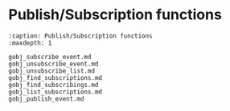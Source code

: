# Publish/Subscription functions

```{toctree}
:caption: Publish/Subscription functions
:maxdepth: 1

gobj_subscribe_event.md
gobj_unsubscribe_event.md
gobj_unsubscribe_list.md
gobj_find_subscriptions.md
gobj_find_subscribings.md
gobj_list_subscriptions.md
gobj_publish_event.md


```
